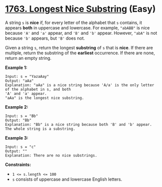 # [1763. Longest Nice Substring][link] (Easy)

[link]: https://leetcode.com/problems/longest-nice-substring/

A string `s` is **nice** if, for every letter of the alphabet that `s` contains, it appears **both**
in uppercase and lowercase. For example, `"abABB"` is nice because `'A'` and `'a'` appear, and `'B'`
and `'b'` appear. However, `"abA"` is not because `'b'` appears, but `'B'` does not.

Given a string `s`, return the longest **substring** of `s` that is **nice**. If there are multiple,
return the substring of the **earliest** occurrence. If there are none, return an empty string.

**Example 1:**

```
Input: s = "YazaAay"
Output: "aAa"
Explanation: "aAa" is a nice string because 'A/a' is the only letter of the alphabet in s, and both
'A' and 'a' appear.
"aAa" is the longest nice substring.
```

**Example 2:**

```
Input: s = "Bb"
Output: "Bb"
Explanation: "Bb" is a nice string because both 'B' and 'b' appear. The whole string is a substring.
```

**Example 3:**

```
Input: s = "c"
Output: ""
Explanation: There are no nice substrings.
```

**Constraints:**

- `1 <= s.length <= 100`
- `s` consists of uppercase and lowercase English letters.
